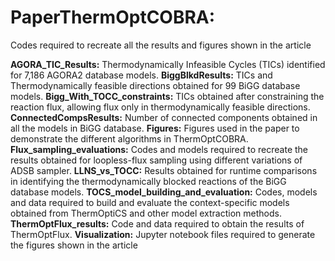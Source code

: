 # PaperThermOptCOBRA:
Codes required to recreate all the results and figures shown in the article

**AGORA_TIC_Results:** Thermodynamically Infeasible Cycles (TICs) identified for 7,186 AGORA2 database models.
**BiggBlkdResults:** TICs and Thermodynamically feasible directions obtained for 99 BiGG database models.
**Bigg_With_TOCC_constraints:** TICs obtained after constraining the reaction flux, allowing flux only in thermodynamically feasible directions.
**ConnectedCompsResults:** Number of connected components obtained in all the models in BiGG database.
**Figures:** Figures used in the paper to demonstrate the different algorithms in ThermOptCOBRA.
**Flux_sampling_evaluations:** Codes and models required to recreate the results obtained for loopless-flux sampling using different variations of ADSB sampler.
**LLNS_vs_TOCC:** Results obtained for runtime comparisons in identifying the thermodynamically blocked reactions of the BiGG database models.
**TOCS_model_building_and_evaluation:** Codes, models and data required to build and evaluate the context-specific models obtained from ThermOptiCS and other model extraction methods.
**ThermOptFlux_results:** Code and data required to obtain the results of ThermOptFlux.
**Visualization:** Jupyter notebook files required to generate the figures shown in the article

